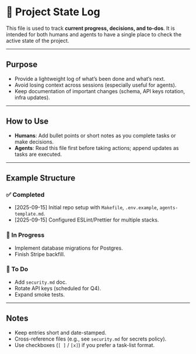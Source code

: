 # 📌 Project State Log

This file is used to track **current progress, decisions, and to-dos**. It is intended for both humans and agents to have a single place to check the active state of the project.

---

## Purpose
- Provide a lightweight log of what’s been done and what’s next.
- Avoid losing context across sessions (especially useful for agents).
- Keep documentation of important changes (schema, API keys rotation, infra updates).

---

## How to Use
- **Humans**: Add bullet points or short notes as you complete tasks or make decisions.
- **Agents**: Read this file first before taking actions; append updates as tasks are executed.

---

## Example Structure

### ✅ Completed
- [2025-09-15] Initial repo setup with `Makefile`, `.env.example`, `agents-template.md`.
- [2025-09-15] Configured ESLint/Prettier for multiple stacks.

### 🔄 In Progress
- Implement database migrations for Postgres.
- Finish Stripe backfill.

### 📝 To Do
- Add `security.md` doc.
- Rotate API keys (scheduled for Q4).
- Expand smoke tests.

---

## Notes
- Keep entries short and date-stamped.
- Cross-reference files (e.g., see `security.md` for secrets policy).
- Use checkboxes (`[ ]` / `[x]`) if you prefer a task-list format.
